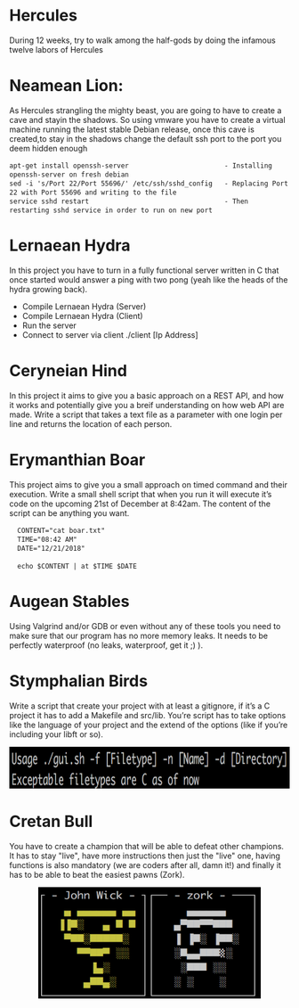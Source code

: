 # Hercules
  During 12 weeks, try to walk among the half-gods by doing the infamous twelve labors of Hercules

# Neamean Lion: 
  As Hercules strangling the mighty beast, you are going to have to create a cave and stayin the shadows.
So using vmware you have to create a virtual machine running the latest stable Debian release, once
this cave is created,to stay in the shadows change the default ssh port to the port you deem hidden enough

    apt-get install openssh-server                        - Installing openssh-server on fresh debian
    sed -i 's/Port 22/Port 55696/' /etc/ssh/sshd_config   - Replacing Port 22 with Port 55696 and writing to the file
    service sshd restart                                  - Then restarting sshd service in order to run on new port

# Lernaean Hydra
  In this project you have to turn in a fully functional server written in C that once started would answer a ping with two pong (yeah like the heads of the hydra growing back).

   - Compile Lernaean Hydra (Server)
   - Compile Lernaean Hydra (Client)
   - Run the server
   - Connect to server via client ./client [Ip Address]

# Ceryneian Hind
  In this project it aims to give you a basic approach on a REST API, and how it works and potentially give you a breif understanding on how web API are made. Write a script that takes a text file as a parameter with one login per line and returns the location of each person.

# Erymanthian Boar
  This project aims to give you a small approach on timed command and their execution.  Write a small shell script that when you run it will execute it’s code on the upcoming 21st of December at 8:42am. The content of the script can be anything you want.
```
  CONTENT="cat boar.txt"
  TIME="08:42 AM"
  DATE="12/21/2018"

  echo $CONTENT | at $TIME $DATE
```
# Augean Stables
  Using Valgrind and/or GDB or even without any of these tools you need to make sure that our program has no more memory leaks. It needs to be perfectly waterproof (no leaks, waterproof, get it ;) ).

# Stymphalian Birds
  Write a script that create your project with at least a gitignore, if it’s a C project it has to add a Makefile and src/lib. You’re script has to take options like the language of your project and the extend of the options (like if you’re including your libft or so).

<p align="center">
  <img src="https://github.com/MitchelOsb1/Hercules/blob/master/ETC/Stymphalian_Birds.png" height="75" width="750">
</p>

# Cretan Bull
  You have to create a champion that will be able to defeat other champions. It has to stay "live", have more instructions then just the "live" one, having functions is also mandatory (we are coders after all, damn it!) and finally it has to be able to beat the easiest pawns (Zork).
  
<p align="center">
  <img src="https://github.com/MitchelOsb1/Hercules/blob/master/ETC/Cretan%20Bull.png" height="200" width="400">
</p>

